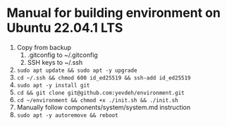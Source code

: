 # Manual for building environment on Ubuntu 22.04.1 LTS
1. Copy from backup
	1. .gitconfig to ~/.gitconfig
	1. SSH keys to ~/.ssh
1. `sudo apt update && sudo apt -y upgrade`
1. `cd ~/.ssh && chmod 600 id_ed25519 && ssh-add id_ed25519`
1. `sudo apt -y install git`
1. `cd && git clone git@github.com:yevdeh/environment.git`
1. `cd ~/environment && chmod +x ./init.sh && ./init.sh`
1. Manually follow components/system/system.md instruction
1. `sudo apt -y autoremove && reboot`
